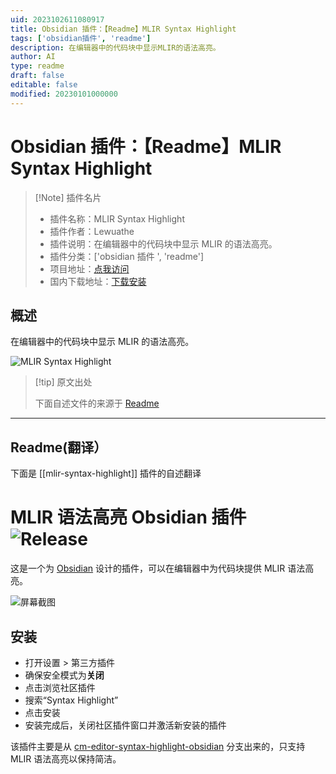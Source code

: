 ```yaml
---
uid: 2023102611080917
title: Obsidian 插件：【Readme】MLIR Syntax Highlight
tags: ['obsidian插件', 'readme']
description: 在编辑器中的代码块中显示MLIR的语法高亮。
author: AI
type: readme
draft: false
editable: false
modified: 20230101000000
---
```


# Obsidian 插件：【Readme】MLIR Syntax Highlight

> [!Note] 插件名片
> - 插件名称：MLIR Syntax Highlight
> - 插件作者：Lewuathe
> - 插件说明：在编辑器中的代码块中显示 MLIR 的语法高亮。
> - 插件分类：['obsidian 插件 ', 'readme']
> - 项目地址：[点我访问](https://github.com/Lewuathe/obsidian-mlir-syntax-highlight)
> - 国内下载地址：[下载安装](https://pkmer.cn/products/plugin/pluginMarket/?mlir-syntax-highlight)

## 概述

在编辑器中的代码块中显示 MLIR 的语法高亮。

![MLIR Syntax Highlight](https://cdn.pkmer.cn/covers/mlir-syntax-highlight.png!pkmer)

> [!tip] 原文出处
>
>下面自述文件的来源于 [Readme](https://ghproxy.net/https://raw.githubusercontent.com/Lewuathe/obsidian-mlir-syntax-highlight/main/README.md)
>

---

## Readme(翻译）

下面是 [[mlir-syntax-highlight]] 插件的自述翻译

# MLIR 语法高亮 Obsidian 插件 ![Release](https://github.com/Lewuathe/obsidian-mlir-syntax-highlight/actions/workflows/release.yml/badge.svg)

这是一个为 [Obsidian](https://obsidian.md) 设计的插件，可以在编辑器中为代码块提供 MLIR 语法高亮。

![屏幕截图](./screenshot.png)

## 安装

- 打开设置 > 第三方插件
- 确保安全模式为**关闭**
- 点击浏览社区插件
- 搜索“Syntax Highlight”
- 点击安装
- 安装完成后，关闭社区插件窗口并激活新安装的插件

该插件主要是从 [cm-editor-syntax-highlight-obsidian](https://github.com/deathau/cm-editor-syntax-highlight-obsidian) 分支出来的，只支持 MLIR 语法高亮以保持简洁。

